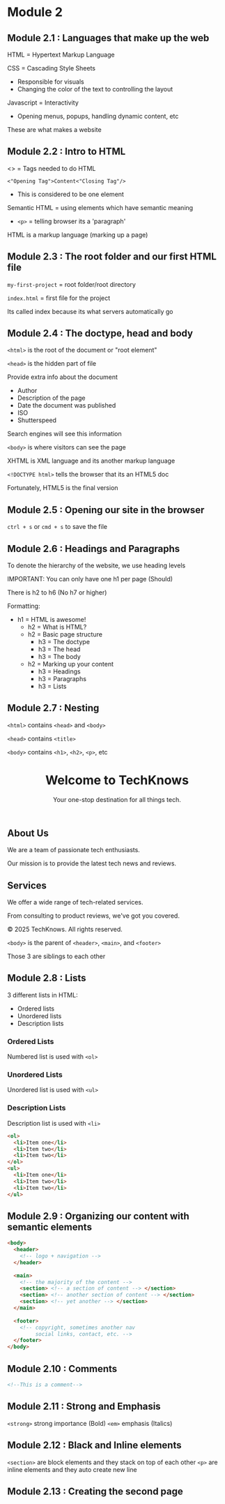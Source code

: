 # Module 2

## Module 2.1 : Languages that make up the web

HTML = Hypertext Markup Language

CSS = Cascading Style Sheets

- Responsible for visuals
- Changing the color of the text to controlling the layout

Javascript = Interactivity

- Opening menus, popups, handling dynamic content, etc

These are what makes a website

## Module 2.2 : Intro to HTML

<> = Tags needed to do HTML

`<"Opening Tag">Content<"Closing Tag"/>`

- This is considered to be one element

Semantic HTML = using elements which have semantic meaning

- `<p>` = telling browser its a 'paragraph'

HTML is a markup language (marking up a page)

## Module 2.3 : The root folder and our first HTML file

`my-first-project` = root folder/root directory

`index.html` = first file for the project

Its called index because its what servers automatically go

## Module 2.4 : The doctype, head and body

`<html>` is the root of the document or "root element"

`<head>` is the hidden part of file

Provide extra info about the document

- Author
- Description of the page
- Date the document was published
- ISO
- Shutterspeed

Search engines will see this information

`<body>` is where visitors can see the page

XHTML is XML language and its another markup language

`<!DOCTYPE html>` tells the browser that its an HTML5 doc

Fortunately, HTML5 is the final version

## Module 2.5 : Opening our site in the browser

`ctrl + s` or `cmd + s` to save the file

## Module 2.6 : Headings and Paragraphs

To denote the hierarchy of the website, we use heading levels

IMPORTANT: You can only have one h1 per page (Should)

There is h2 to h6 (No h7 or higher)

Formatting:

- h1 = HTML is awesome!
  - h2 = What is HTML?
  - h2 = Basic page structure
    - h3 = The doctype
    - h3 = The head
    - h3 = The body
  - h2 = Marking up your content
    - h3 = Headings
    - h3 = Paragraphs
    - h3 = Lists

## Module 2.7 : Nesting

`<html>` contains `<head>` and `<body>`

`<head>` contains `<title>`

`<body>` contains `<h1>`, `<h2>`, `<p>`, etc

<body>
  <header>
    <h1>Welcome to TechKnows</h1>
    <p>Your one-stop destination for all things tech.</p>
  </header>
  <main>
    <section>
      <h2>About Us</h2>
      <p>We are a team of passionate tech enthusiasts.</p>
      <p>Our mission is to provide the latest tech news and reviews.</p>
    </section>
    <section>
      <h2>Services</h2>
      <p>We offer a wide range of tech-related services.</p>
      <p>From consulting to product reviews, we've got you covered.</p>
    </section>
  </main>
  <footer>
    <p>© 2025 TechKnows. All rights reserved.</p>
  </footer>
<body>

`<body>` is the parent of `<header>`, `<main>`, and `<footer>`

Those 3 are siblings to each other

## Module 2.8 : Lists

3 different lists in HTML:

- Ordered lists
- Unordered lists
- Description lists

### Ordered Lists

Numbered list is used with `<ol>`

### Unordered Lists

Unordered list is used with `<ul>`

### Description Lists

Description list is used with `<li>`

```html
<ol>
  <li>Item one</li>
  <li>Item two</li>
  <li>Item two</li>
</ol>
<ul>
  <li>Item one</li>
  <li>Item two</li>
  <li>Item two</li>
</ul>
```

## Module 2.9 : Organizing our content with semantic elements

```html
<body>
  <header>
    <!-- logo + navigation -->
  </header>
  
  <main>
    <!-- the majority of the content -->
    <section> <!-- a section of content --> </section>
    <section> <!-- another section of content --> </section>
    <section> <!-- yet another --> </section>
  </main>
  
  <footer>
    <!-- copyright, sometimes another nav
         social links, contact, etc. -->
  </footer>
</body>
```

## Module 2.10 : Comments

```html
<!--This is a comment-->
```

## Module 2.11 : Strong and Emphasis

`<strong>` strong importance (Bold)
`<em>` emphasis (Italics)

## Module 2.12 : Black and Inline elements

`<section>` are block elements and they stack on top of each other
`<p>` are inline elements and they auto create new line

## Module 2.13 : Creating the second page

